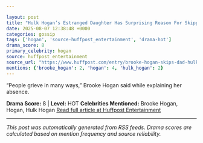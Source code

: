 ```yaml
---

layout: post
title: "Hulk Hogan’s Estranged Daughter Has Surprising Reason For Skipping Her Dad’s Funeral"""
date: 2025-08-07 12:38:48 +0000
categories: gossip
tags: ['hogan', 'source-huffpost_entertainment', 'drama-hot']
drama_score: 8
primary_celebrity: hogan
source: huffpost_entertainment
source_url: "https://www.huffpost.com/entry/brooke-hogan-skips-dad-hulk-hogan-funeral_n_68936636e4b0d3424bc47638"""
mentions: {'brooke_hogan': 2, 'hogan': 4, 'hulk_hogan': 2}
---
```


“People grieve in many ways,” Brooke Hogan said while explaining her absence.

**Drama Score:** 8 | **Level:** HOT **Celebrities Mentioned:** Brooke Hogan, Hogan, Hulk Hogan [Read full article at Huffpost Entertainment](https://www.huffpost.com/entry/brooke-hogan-skips-dad-hulk-hogan-funeral_n_68936636e4b0d3424bc47638)

---

*This post was automatically generated from RSS feeds. Drama scores are calculated based on mention frequency and source reliability.*